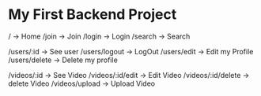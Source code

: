 # My First Backend Project
<!-- 플랜을 짤 때는 진짜 유저 입장에서 생각해본다. -->
/ -> Home
/join -> Join
/login -> Login
/search -> Search

/users/:id -> See user
/users/logout -> LogOut
/users/edit -> Edit my Profile
/users/delete -> Delete my profile

/videos/:id -> See Video
/videos/:id/edit -> Edit Video
/videos/:id/delete -> delete Video
/videos/upload -> Upload Video
